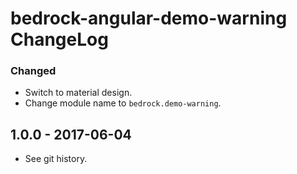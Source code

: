 # bedrock-angular-demo-warning ChangeLog

### Changed
- Switch to material design.
- Change module name to `bedrock.demo-warning`.

## 1.0.0 - 2017-06-04

- See git history.
